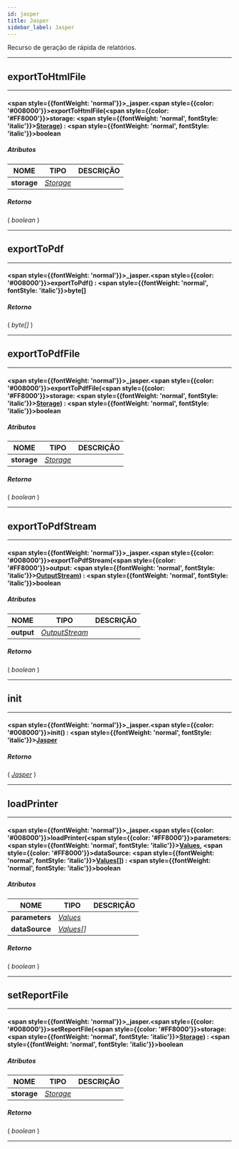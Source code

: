 ```yaml
---
id: jasper
title: Jasper
sidebar_label: Jasper
---
```


Recurso de geração de rápida de relatórios.

---

## exportToHtmlFile

---

#### <span style={{fontWeight: 'normal'}}>_jasper</span>.<span style={{color: '#008000'}}>exportToHtmlFile</span>(<span style={{color: '#FF8000'}}>storage</span>: <span style={{fontWeight: 'normal', fontStyle: 'italic'}}>[Storage](/docs/library/resources/storage)</span>) : <span style={{fontWeight: 'normal', fontStyle: 'italic'}}>boolean</span>
##### Atributos

| NOME | TIPO | DESCRIÇÃO |
|---|---|---|
| **storage** | _[Storage](/docs/library/resources/storage)_ |   |

##### Retorno

( _boolean_ )


---

## exportToPdf

---

#### <span style={{fontWeight: 'normal'}}>_jasper</span>.<span style={{color: '#008000'}}>exportToPdf</span>() : <span style={{fontWeight: 'normal', fontStyle: 'italic'}}>byte[]</span>
##### Retorno

( _byte[]_ )


---

## exportToPdfFile

---

#### <span style={{fontWeight: 'normal'}}>_jasper</span>.<span style={{color: '#008000'}}>exportToPdfFile</span>(<span style={{color: '#FF8000'}}>storage</span>: <span style={{fontWeight: 'normal', fontStyle: 'italic'}}>[Storage](/docs/library/resources/storage)</span>) : <span style={{fontWeight: 'normal', fontStyle: 'italic'}}>boolean</span>
##### Atributos

| NOME | TIPO | DESCRIÇÃO |
|---|---|---|
| **storage** | _[Storage](/docs/library/resources/storage)_ |   |

##### Retorno

( _boolean_ )


---

## exportToPdfStream

---

#### <span style={{fontWeight: 'normal'}}>_jasper</span>.<span style={{color: '#008000'}}>exportToPdfStream</span>(<span style={{color: '#FF8000'}}>output</span>: <span style={{fontWeight: 'normal', fontStyle: 'italic'}}>[OutputStream](/docs/library/objects/OutputStream)</span>) : <span style={{fontWeight: 'normal', fontStyle: 'italic'}}>boolean</span>
##### Atributos

| NOME | TIPO | DESCRIÇÃO |
|---|---|---|
| **output** | _[OutputStream](/docs/library/objects/OutputStream)_ |   |

##### Retorno

( _boolean_ )


---

## init

---

#### <span style={{fontWeight: 'normal'}}>_jasper</span>.<span style={{color: '#008000'}}>init</span>() : <span style={{fontWeight: 'normal', fontStyle: 'italic'}}>[Jasper](/docs/library/resources/jasper)</span>
##### Retorno

( _[Jasper](/docs/library/resources/jasper)_ )


---

## loadPrinter

---

#### <span style={{fontWeight: 'normal'}}>_jasper</span>.<span style={{color: '#008000'}}>loadPrinter</span>(<span style={{color: '#FF8000'}}>parameters</span>: <span style={{fontWeight: 'normal', fontStyle: 'italic'}}>[Values](/docs/library/objects/Values)</span>, <span style={{color: '#FF8000'}}>dataSource</span>: <span style={{fontWeight: 'normal', fontStyle: 'italic'}}>[Values](/docs/library/objects/Values)[]</span>) : <span style={{fontWeight: 'normal', fontStyle: 'italic'}}>boolean</span>
##### Atributos

| NOME | TIPO | DESCRIÇÃO |
|---|---|---|
| **parameters** | _[Values](/docs/library/objects/Values)_ |   |
| **dataSource** | _[Values](/docs/library/objects/Values)[]_ |   |

##### Retorno

( _boolean_ )


---

## setReportFile

---

#### <span style={{fontWeight: 'normal'}}>_jasper</span>.<span style={{color: '#008000'}}>setReportFile</span>(<span style={{color: '#FF8000'}}>storage</span>: <span style={{fontWeight: 'normal', fontStyle: 'italic'}}>[Storage](/docs/library/resources/storage)</span>) : <span style={{fontWeight: 'normal', fontStyle: 'italic'}}>boolean</span>
##### Atributos

| NOME | TIPO | DESCRIÇÃO |
|---|---|---|
| **storage** | _[Storage](/docs/library/resources/storage)_ |   |

##### Retorno

( _boolean_ )


---

